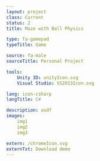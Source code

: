 ```yaml
---
layout: project
class: Current
status: 2
title: Maze with Ball Physics

type: fa-gamepad
typeTitle: Game

source: fa-male
sourceTitle: Personal Project

tools:
    Unity 3D: unityIcon.svg
    Visual Studio: VS2013Icon.svg

lang: icon-csharp
langTitle: C#

description: asdf
images: 
    img1
    img2
    img3

extern: /chromeIcon.svg
externTxt: Download demo
---
```

